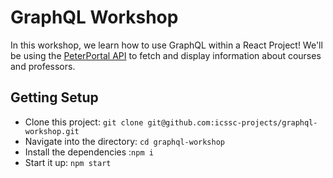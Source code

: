 # GraphQL Workshop

In this workshop, we learn how to use GraphQL within a React Project! We'll be using the [PeterPortal API](https://api.peterportal.org) to fetch and display information about courses and professors.

## Getting Setup
- Clone this project: `git clone git@github.com:icssc-projects/graphql-workshop.git`
- Navigate into the directory: `cd graphql-workshop`
- Install the dependencies :`npm i`
- Start it up: `npm start`

